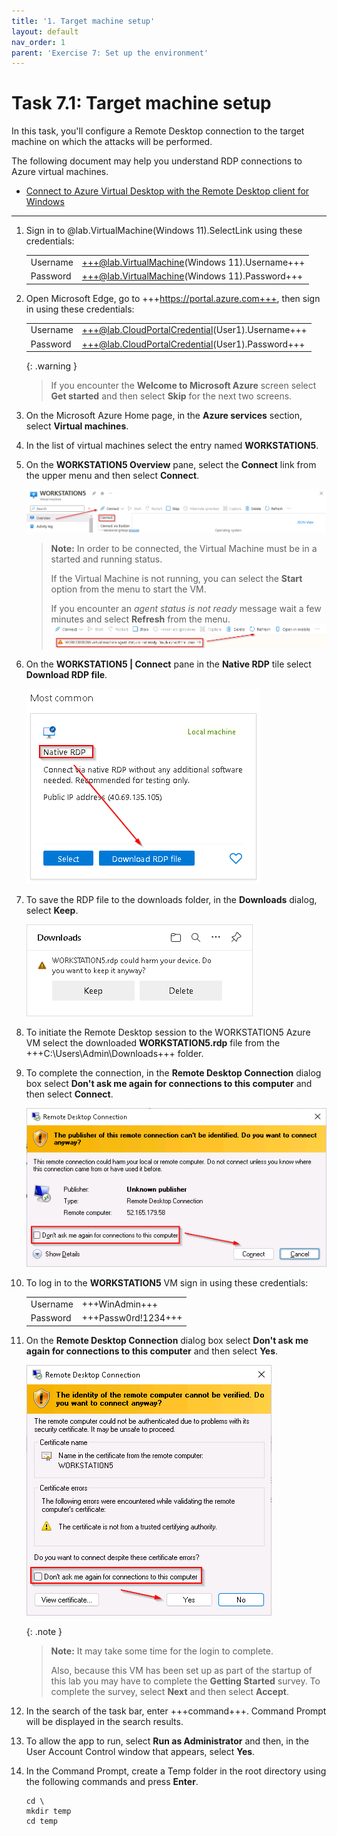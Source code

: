 ```yaml
---
title: '1. Target machine setup'
layout: default
nav_order: 1
parent: 'Exercise 7: Set up the environment'
---
```


# Task 7.1: Target machine setup


In this task, you'll configure a Remote Desktop connection to the target machine on which the attacks will be performed.

The following document may help you understand RDP connections to Azure virtual machines.

- [Connect to Azure Virtual Desktop with the Remote Desktop client for Windows](https://learn.microsoft.com/en-us/azure/virtual-desktop/users/connect-windows?pivots=remote-desktop-msi)

---

1.  Sign in to @lab.VirtualMachine(Windows 11).SelectLink using these credentials:

    | | |
    |:--|:--|
    | Username | +++@lab.VirtualMachine(Windows 11).Username+++ |
    | Password | +++@lab.VirtualMachine(Windows 11).Password+++ |

1.  Open Microsoft Edge, go to +++https://portal.azure.com+++, then sign in using these credentials:

    | | |
    |:--|:--|
    | Username | +++@lab.CloudPortalCredential(User1).Username+++ |
    | Password | +++@lab.CloudPortalCredential(User1).Password+++ |

    {: .warning }
    > If you encounter the **Welcome to Microsoft Azure** screen select **Get started** and then select **Skip** for the next two screens.

1.  On the Microsoft Azure Home page, in the **Azure services** section, select **Virtual machines**.

1.  In the list of virtual machines select the entry named **WORKSTATION5**.

1.  On the **WORKSTATION5 Overview** pane, select the **Connect** link from the upper menu and then select **Connect**.

    ![workstation5_connect_connect.png](../media/workstation5_connect_connect.png)

    > **Note:** In order to be connected, the Virtual Machine must be in a started and running status. 
    >
    > If the Virtual Machine is not running, you can select the **Start** option from the menu to start the VM.
    >
    > If you encounter an *agent status is not ready* message wait a few minutes and select **Refresh** from the menu.
    > ![not-ready-message.png](../media/not-ready-message.png)

1.  On the **WORKSTATION5 | Connect** pane in the **Native RDP** tile select **Download RDP file**.

    ![native_rdp_download.png](../media/native_rdp_download.png)

1.  To save the RDP file to the downloads folder, in the **Downloads** dialog, select **Keep**.

    ![download_rdp_file.png](../media/download_rdp_file.png)

1.  To initiate the Remote Desktop session to the WORKSTATION5 Azure VM select the downloaded **WORKSTATION5.rdp** file from the +++C:\Users\Admin\Downloads+++ folder.

1.  To complete the connection, in the **Remote Desktop Connection** dialog box select **Don't ask me again for connections to this computer** and then select **Connect**.

    ![remote_desktop_connection.png](../media/remote_desktop_connection.png)

1.  To log in to the **WORKSTATION5** VM sign in using these credentials:

    | | |
    |:--|:--|
    | Username | +++WinAdmin+++ |
    | Password | +++Passw0rd!1234+++ |

1.  On the **Remote Desktop Connection** dialog box select **Don't ask me again for connections to this computer** and then select **Yes**.

    ![remote_desktop_connection_2.png](../media/remote_desktop_connection_2.png)

    {: .note }
    > **Note:** It may take some time for the login to complete.
    >
    > Also, because this VM has been set up as part of the startup of this lab you may have to complete the **Getting Started** survey. To complete the survey, select **Next** and then select **Accept**.

1.  In the search of the task bar, enter +++command+++. Command Prompt will be displayed in the search results. 

1.  To allow the app to run, select **Run as Administrator** and then, in the User Account Control window that appears, select **Yes**.

1.  In the Command Prompt, create a Temp folder in the root directory using the following commands and press **Enter**.

    ```CommandPrompt
    cd \
    mkdir temp
    cd temp
    ```
